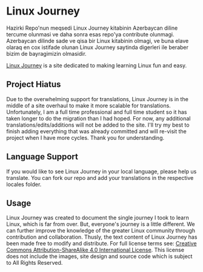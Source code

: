 # Linux Journey

Hazirki Repo'nun meqsedi Linux Journey kitabinin Azerbaycan diline tercume olunmasi ve daha sonra esas repo'ya contribute olunmagi.
Azerbaycan dilinde sade ve qisa bir Linux kitabinin olmagi, ve buna elave olaraq en cox istifade olunan Linux Journey saytinda digerleri ile beraber bizim de bayragimizin olmasidir.





[Linux Journey](https://linuxjourney.com) is a site dedicated to making learning Linux fun and easy.

## Project Hiatus

Due to the overwhelming support for translations, Linux Journey is in the middle of a site overhaul to make it more scalable for translations. Unfortunately, I am a full time professional and full time student so it has taken longer to do the migration than I had hoped. For now, any additional translations/edits/additions will not be added to the site. I'll try my best to finish adding everything that was already committed and will re-visit the project when I have more cycles. Thank you for understanding.

## Language Support

If you would like to see Linux Journey in your local language, please help us translate. You can fork our repo and add your translations in the respective locales folder.

## Usage

Linux Journey was created to document the single journey I took to learn Linux, which is far from over. But, everyone's journey is a little different. We can further improve the knowledge of the greater Linux community through contribution and collaboration. Thusly, the text content of Linux Journey has been made free to modify and distribute. For full license terms see: [Creative Commons Attribution-ShareAlike 4.0 International License](http://creativecommons.org/licenses/by-sa/4.0/). This license does not include the images, site design and source code which is subject to All Rights Reserved. 
